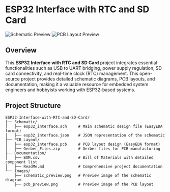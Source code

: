 # ESP32 Interface with RTC and SD Card

![Schematic Preview](Images/schematic_preview.png)
![PCB Layout Preview](Images/pcb_preview.png)

## Overview
This **ESP32 Interface with RTC and SD Card** project integrates essential functionalities such as USB to UART bridging, power supply regulation, SD card connectivity, and real-time clock (RTC) management. This open-source project provides detailed schematic diagrams, PCB layouts, and documentation, making it a valuable resource for embedded system engineers and hobbyists working with ESP32-based systems.

## Project Structure

```plaintext
ESP32-Interface-with-RTC-and-SD-Card/    
├── Schematic/
│   ├── esp32_interface.sch     # Main schematic design file (EasyEDA format)
│   ├── esp32_interface.json    # JSON representation of the schematic
├── PCB_Layout/
│   ├── esp32_interface.pcb     # PCB layout design (EasyEDA format)
│   ├── Gerber_Files.zip        # Gerber files for PCB manufacturing
├── Documentation/
│   ├── BOM.csv                 # Bill of Materials with detailed component list
│   ├── ReadMe.md               # Comprehensive project documentation
└── Images/
    ├── schematic_preview.png   # Preview image of the schematic diagram
    ├── pcb_preview.png         # Preview image of the PCB layout


